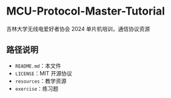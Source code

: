 # MCU-Protocol-Master-Tutorial

吉林大学无线电爱好者协会 2024 单片机培训，通信协议资源

## 路径说明

- `README.md`：本文件
- `LICENSE`：MIT 开源协议
- `resources`：教学资源
- `exercise`：练习题
